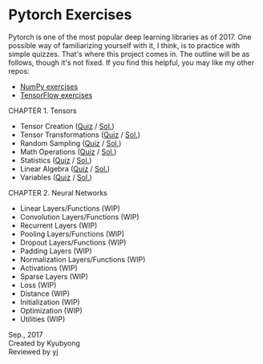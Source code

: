 # Pytorch Exercises

Pytorch is one of the most popular deep learning libraries as of 2017. One possible way of familiarizing yourself with it, I think, is to practice with simple quizzes. That's where this project comes in. The outline will be as follows, though it's not fixed. If you find this helpful, you may like my other repos:<br>
  * [NumPy exercises](https://github.com/Kyubyong/numpy_exercises)
  * [TensorFlow exercises](https://github.com/Kyubyong/tensorflow-exercises)

CHAPTER 1. Tensors
  * Tensor Creation ([Quiz](Chapter1_Tensors/Tensor_Creation.ipynb) / [Sol.](Chapter1_Tensors/Tensor_Creation_solution.ipynb))
  * Tensor Transformations ([Quiz](Chapter1_Tensors/Tensor_Transformations.ipynb) / [Sol.](Chapter1_Tensors/Tensor_Transformations_solution.ipynb))
  * Random Sampling ([Quiz](Chapter1_Tensors/Random_Sampling.ipynb) / [Sol.](Chapter1_Tensors/Random_Sampling_solution.ipynb))
  * Math Operations ([Quiz](Chapter1_Tensors/Math_Operations.ipynb) / [Sol.](Chapter1_Tensors/Math_Operations_solution.ipynb))
  * Statistics ([Quiz](Chapter1_Tensors/Statistics.ipynb) / [Sol.](Chapter1_Tensors/Statistics_solution.ipynb))
  * Linear Algebra ([Quiz](Chapter1_Tensors/Linear_Algebra.ipynb) / [Sol.](Chapter1_Tensors/Linear_Algebra_solution.ipynb))
  * Variables ([Quiz](Chapter1_Tensors/Variables.ipynb) / [Sol.](Chapter1_Tensors/Variables_solution.ipynb))

CHAPTER 2. Neural Networks
  * Linear Layers/Functions (WIP)
  * Convolution Layers/Functions (WIP)
  * Recurrent Layers (WIP)
  * Pooling Layers/Functions (WIP)
  * Dropout Layers/Functions (WIP)
  * Padding Layers (WIP)
  * Normalization Layers/Functions (WIP)
  * Activations (WIP)
  * Sparse Layers (WIP)
  * Loss (WIP)
  * Distance (WIP)
  * Initialization (WIP)
  * Optimization (WIP)
  * Utilities (WIP)




Sep., 2017<br>
Created by Kyubyong<br>
Reviewed by [yj](https://github.com/yjchoe)
